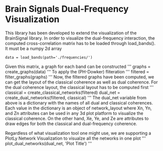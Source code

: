# Brain Signals Dual-Frequency Visualization 
This library has been developed to extend the visualization
of the BrainSignal library.
In order to visualize the dual-frequency interaction, the computed
cross-correlation matrix has to be loaded through load_bands(). It must be a numpy 2d array
```
data = load_bands(path='./frequencies/')
```
Given this matrix, a graph for each band can be constructed
'''
graphs = create_graphs(data)
'''
To apply the (PH-Dowker) fliteration
'''
filtered = filter_graphs(graphs)
'''
Now, the filtered graphs have been computed, we can get the layout
of the classical coherence as well as dual coherence. For the dual coherence
layout, the classical layout has to be computed first
'''
classical = create_classical_networks(filtered)
dual_net = create_dual_networks(filtered, classical)
'''
The dual_net variable from above is a dictionary with the names 
of all dual and classical coherences. Each value in the dictionary 
is an object of network_layout where Xn, Yn, and Zn attributes can be 
used in any 3d plot platform to visualize the classical coherence.
On the other hand, Xe, Ye, and Ze are attributes to draw edges for both
the classical and dual-frequency coherence.

Regardless of what visualization tool one might use, we are supporting
a PlotLy Network Visualization to visualze all the networks in one plot
'''
plot_dual_networks(dual_net, 'Plot Title')
'''
